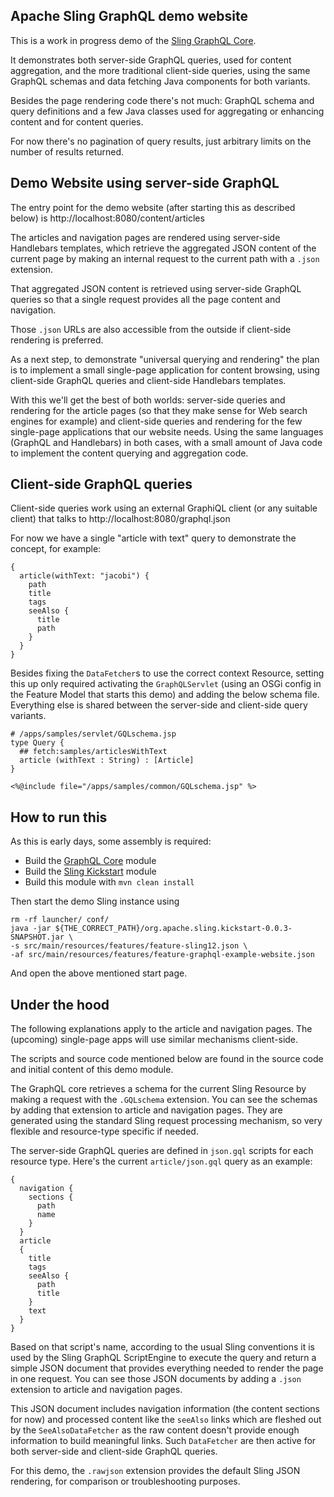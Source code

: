 Apache Sling GraphQL demo website
----

This is a work in progress demo of the [Sling GraphQL Core](https://github.com/apache/sling-org-apache-sling-graphql-core/).

It demonstrates both server-side GraphQL queries, used for content aggregation, and the 
more traditional client-side queries, using the same GraphQL schemas and data fetching
Java components for both variants.

Besides the page rendering code there's not much: GraphQL schema and query definitions and a few
Java classes used for aggregating or enhancing content and for content queries.

For now there's no pagination of query results, just arbitrary limits on the number
of results returned.

## Demo Website using server-side GraphQL

The entry point for the demo website (after starting this as described below) 
is http://localhost:8080/content/articles 

The articles and navigation pages are rendered using server-side Handlebars templates,
which retrieve the aggregated JSON content of the current page by making an internal request
to the current path with a `.json` extension.

That aggregated JSON content is retrieved using server-side GraphQL queries so that a single
request provides all the page content and navigation.

Those `.json` URLs are also accessible from the outside if client-side rendering is preferred.

As a next step, to demonstrate "universal querying and rendering" the plan is to implement
a small single-page application for content browsing, using client-side GraphQL queries and
client-side Handlebars templates.

With this we'll get the best of both worlds: server-side queries and rendering for the article
pages (so that they make sense for Web search engines for example) and client-side queries and
rendering for the few single-page applications that our website needs. Using the same languages
(GraphQL and Handlebars) in both cases, with a small amount of Java code to implement
the content querying and aggregation code.

## Client-side GraphQL queries

Client-side queries work using an external GraphiQL client (or any suitable client) that
talks to http://localhost:8080/graphql.json

For now we have a single "article with text" query to demonstrate the concept, for example:

    {
      article(withText: "jacobi") {
        path
        title
        tags
        seeAlso {
          title
          path
        }
      }
    }

Besides fixing the `DataFetcher`s to use the correct context Resource, setting this up
only required activating the `GraphQLServlet` (using an OSGi config in the Feature Model
that starts this demo) and adding the below schema file. Everything else is shared between
the server-side and client-side query variants.

    # /apps/samples/servlet/GQLschema.jsp
    type Query {
      ## fetch:samples/articlesWithText
      article (withText : String) : [Article]
    }
    
    <%@include file="/apps/samples/common/GQLschema.jsp" %>

## How to run this

As this is early days, some assembly is required:

* Build the [GraphQL Core](https://github.com/apache/sling-org-apache-sling-graphql-core/) module
* Build the [Sling Kickstart](https://github.com/apache/sling-org-apache-sling-kickstart) module
* Build this module with `mvn clean install`

Then start the demo Sling instance using

    rm -rf launcher/ conf/
    java -jar ${THE_CORRECT_PATH}/org.apache.sling.kickstart-0.0.3-SNAPSHOT.jar \
    -s src/main/resources/features/feature-sling12.json \
    -af src/main/resources/features/feature-graphql-example-website.json 

And open the above mentioned start page.

## Under the hood

The following explanations apply to the article and navigation pages. The (upcoming) single-page apps
will use similar mechanisms client-side.

The scripts and source code mentioned below are found in the source code and initial content of this
demo module.

The GraphQL core retrieves a schema for the current Sling Resource by making a request with 
the `.GQLschema` extension. You can see the schemas by adding that extension to article and
navigation pages. They are generated using the standard Sling request processing mechanism, so
very flexible and resource-type specific if needed.

The server-side GraphQL queries are defined in `json.gql` scripts for each resource type. Here's
the current `article/json.gql` query as an example:

    { 
      navigation {
        sections {
          path
          name
        }
      }
      article 
      { 
        title
        tags
        seeAlso {
          path
          title
        }
        text
      }
    }

Based on that script's name, according to the usual Sling conventions it is used by the Sling GraphQL
ScriptEngine to execute the query and return a simple JSON document that provides everything needed
to render the page in one request. You can see those JSON documents by adding a `.json` extension to
article and navigation pages.

This JSON document includes navigation information (the content sections for now) and processed content
like the `seeAlso` links which are fleshed out by the `SeeAlsoDataFetcher` as the raw content doesn't 
provide enough information to build meaningful links. Such `DataFetcher` are then active for both
server-side and client-side GraphQL queries.

For this demo, the `.rawjson` extension provides the default Sling JSON rendering, for comparison or
troubleshooting purposes.
